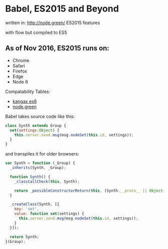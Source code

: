 # Babel, ES2015 and Beyond

written in:
http://node.green/ ES2015 features

with flow
but compiled to ES5


## As of Nov 2016, ES2015 runs on:

- Chrome
- Safari
- Firefox
- Edge
- Node 6

Compatability Tables:

- [kangax es6](https://kangax.github.io/compat-table/es6/)
- [node.green](http://node.green/)


Babel takes source code like this:

```js
class Synth extends Group {
  set(settings:Object) {
    this.server.send.msg(msg.nodeSet(this.id, settings));
  }
}
```

and transpiles it for older browsers:

```js
var Synth = function (_Group) {
  _inherits(Synth, _Group);

  function Synth() {
    _classCallCheck(this, Synth);

    return _possibleConstructorReturn(this, (Synth.__proto__ || Object.getPrototypeOf(Synth)).apply(this, arguments));
  }

  _createClass(Synth, [{
    key: 'set',
    value: function set(settings) {
      this.server.send.msg(msg.nodeSet(this.id, settings));
    }
  }]);

  return Synth;
}(Group);
```

